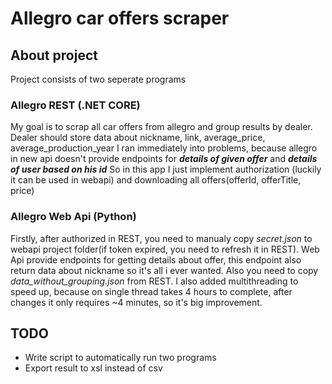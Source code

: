 # Allegro car offers scraper
## About project
Project consists of two seperate programs
### Allegro REST (.NET CORE)
My goal is to scrap all car offers from allegro and group results by dealer. 
Dealer should store data about nickname, link, average_price, average_production_year
I ran immediately into problems, because allegro in new api doesn't provide endpoints for ***details of given offer*** and ***details of user based on his id*** So in this app I just implement authorization (luckily it can be used in webapi) and downloading all offers(offerId, offerTitle, price)
### Allegro Web Api (Python)
Firstly, after authorized in REST, you need to manualy copy *secret.json* to webapi project folder(if token expired, you need to refresh it in REST).
Web Api provide endpoints for getting details about offer, this endpoint also return data about nickname so it's all i ever wanted. Also you need to copy *data_without_grouping.json* from REST. I also added multithreading to speed up, because on single thread takes 4 hours to complete, after changes it only requires ~4 minutes, so it's big improvement.

## TODO
* Write script to automatically run two programs 
* Export result to xsl instead of csv